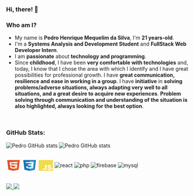 ### Hi, there! 👋

### Who am I?
<ul>
   <li>
      My name is <b>Pedro Henrique Mequelim da Silva</b>, I'm <b>21 years-old</b>.
   </li>
   
   <li>
      I'm a <b>Systems Analysis and Development Student</b> and <b>FullStack Web Developer Intern</b>.
   </li>
   
   <li>
      I am <b>passionate</b> about <b>technology and programming</b>.
   </li>
   
   <li>
      Since <b>childhood</b>, I have been <b>very comfortable with technologies</b> and, today, I know that I chose the area with which I identify and I have great possibilities for professional growth. I have <b>great communication, resilience and ease in working in a group</b>. I have <b>initiative</b> in <b>solving problems/adverse situations, always adapting very well to all situations, and a great desire to acquire new experiences</b>. <b>Problem solving through communication and understanding of the situation is also highlighted, always looking for the best option</b>.
   </li>
</ul>

<br>

### GitHub Stats:
![Pedro GitHub stats](https://github-readme-stats.vercel.app/api?username=phms07&show_icons=true&theme=radical&include_all_commits=true&count_private=true)
![Pedro GitHub stats](https://github-readme-streak-stats.herokuapp.com/?user=phms07&theme=radical&hide_border=true)

<br>

<div>
   <img align="center" alt="html" height="30" width="40" src="https://raw.githubusercontent.com/devicons/devicon/master/icons/html5/html5-original.svg" />
   <img align="center" alt="css" height="30" width="40" src="https://raw.githubusercontent.com/devicons/devicon/master/icons/css3/css3-original.svg" />
   <img align="center" alt="javascript" height="30" width="40" src="https://raw.githubusercontent.com/devicons/devicon/master/icons/javascript/javascript-plain.svg" />
   <!-- <img align="center" alt="typescript" height="30" width="40" src="https://cdn.jsdelivr.net/gh/devicons/devicon/icons/typescript/typescript-original.svg" /> -->
   <img align="center" alt="react" height="30" width="50" src="https://cdn.jsdelivr.net/gh/devicons/devicon/icons/react/react-original.svg" />
   <img align="center" alt="php" height="40" width="50" src="https://cdn.jsdelivr.net/gh/devicons/devicon/icons/php/php-original.svg" />
   <img align="center" alt="firebase" height="40" width="50" src="https://cdn.jsdelivr.net/gh/devicons/devicon/icons/firebase/firebase-plain.svg" />
   <img align="center" alt="mysql" height="40" width="50" src="https://cdn.jsdelivr.net/gh/devicons/devicon/icons/mysql/mysql-original.svg" />
</div>

<br>
<br>

<div> 
   <a href = "mailto:pedrohenriquemiquelimdasilva@gmail.com">
      <img src="https://img.shields.io/badge/-Gmail-%23333?style=for-the-badge&logo=gmail&logoColor=white" target="_blank" />
   </a>
  
   <a href="https://www.linkedin.com/in/pedro-mequelim/" target="_blank">
      <img src="https://img.shields.io/badge/-LinkedIn-%230077B5?style=for-the-badge&logo=linkedin&logoColor=white" target="_blank" />
   </a>
</div>
